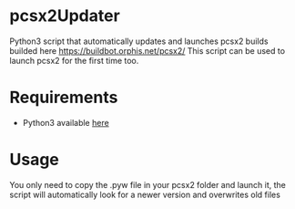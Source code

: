 # pcsx2Updater
Python3 script that automatically updates and launches pcsx2 builds builded here https://buildbot.orphis.net/pcsx2/
This script can be used to launch pcsx2 for the first time too.

# Requirements
- Python3 available [here](https://www.python.org/downloads/)

# Usage
You only need to copy the .pyw file in your pcsx2 folder and launch it, the script will automatically look for a newer version and overwrites old files
